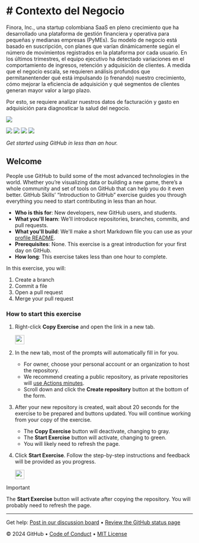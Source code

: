 # # Contexto del Negocio

Finora, Inc., una startup colombiana SaaS en pleno crecimiento que ha desarrollado una plataforma de gestión financiera y operativa para pequeñas 
y medianas empresas (PyMEs). Su modelo de negocio está basado en suscripción, con planes que varían dinámicamente según el número de movimientos 
registrados en la plataforma por cada usuario.
En los últimos trimestres, el equipo ejecutivo ha detectado variaciones en el comportamiento de ingresos, retención y adquisición de clientes. 
A medida que el negocio escala, se requieren análisis profundos que permitanentender qué está impulsando (o frenando) nuestro crecimiento, 
cómo mejorar la eficiencia de adquisición y qué segmentos de clientes generan mayor valor a largo plazo.

Por esto, se requiere analizar nuestros datos de facturación y gasto en adquisición para diagnosticar la salud del negocio.


![](https://app.powerbi.com/view?r=eyJrIjoiNTIyZGEzNTItZmY0OC00MzljLWE5OGMtNGIyNjJkMTQzNjBkIiwidCI6ImQ5NTYwYjMzLWNlYjItNGE0My1iZTM4LTQzMjU4ZTE0MGQzMiJ9)



<!-- ![](https://github.com/VivianaVales/MyPortfolio/actions/workflows/0-start-exercise.yml/badge.svg) -->
![](https://github.com/VivianaVales/MyPortfolio/actions/workflows/1-create-a-branch.yml/badge.svg)
![](https://github.com/VivianaVales/MyPortfolio/actions/workflows/2-commit-a-file.yml/badge.svg)
![](https://github.com/VivianaVales/MyPortfolio/actions/workflows/3-open-a-pull-request.yml/badge.svg)
![](https://github.com/VivianaVales/MyPortfolio/actions/workflows/4-merge-your-pull-request.yml/badge.svg)

_Get started using GitHub in less than an hour._

## Welcome

People use GitHub to build some of the most advanced technologies in the world. Whether you’re visualizing data or building a new game, there’s a whole community and set of tools on GitHub that can help you do it even better. GitHub Skills’ “Introduction to GitHub” exercise guides you through everything you need to start contributing in less than an hour.

- **Who is this for**: New developers, new GitHub users, and students.
- **What you'll learn**: We'll introduce repositories, branches, commits, and pull requests.
- **What you'll build**: We'll make a short Markdown file you can use as your [profile README](https://docs.github.com/account-and-profile/setting-up-and-managing-your-github-profile/customizing-your-profile/managing-your-profile-readme).
- **Prerequisites**: None. This exercise is a great introduction for your first day on GitHub.
- **How long**: This exercise takes less than one hour to complete.

In this exercise, you will:

1. Create a branch
2. Commit a file
3. Open a pull request
4. Merge your pull request

### How to start this exercise

1. Right-click **Copy Exercise** and open the link in a new tab.

   <a id="copy-exercise">
      <img src="https://img.shields.io/badge/📠_Copy_Exercise-AAA" height="25pt"/>
   </a>

2. In the new tab, most of the prompts will automatically fill in for you.
   - For owner, choose your personal account or an organization to host the repository.
   - We recommend creating a public repository, as private repositories will [use Actions minutes](https://docs.github.chttps://github.com/VivianaVales/MyPortfolio/billing/managing-billing-for-github-actions/about-billing-for-github-actions).
   - Scroll down and click the **Create repository** button at the bottom of the form.

3. After your new repository is created, wait about 20 seconds for the exercise to be prepared and buttons updated. You will continue working from your copy of the exercise.
   - The **Copy Exercise** button will deactivate, changing to gray.
   - The **Start Exercise** button will activate, changing to green.
   - You will likely need to refresh the page.

4. Click **Start Exercise**. Follow the step-by-step instructions and feedback will be provided as you progress.

   <a id="start-exercise" href="https://github.com/VivianaVales/MyPortfolio/issues/1">
      <img src="https://img.shields.io/badge/🚀_Start_Exercise-008000" height="25pt"/>
   </a>

> [!IMPORTANT]
> The **Start Exercise** button will activate after copying the repository. You will probably need to refresh the page.

---

Get help: [Post in our discussion board](https://github.com/orgs/skills/discussions/categories/introduction-to-github) &bull; [Review the GitHub status page](https://www.githubstatus.com/)

&copy; 2024 GitHub &bull; [Code of Conduct](https://www.contributor-covenant.org/version/2/1/code_of_conduct/code_of_conduct.md) &bull; [MIT License](https://gh.io/mit)
